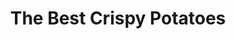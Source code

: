 ---
title: "The Best Crispy Potatoes"
type: "recipe"
tags: 
  - potatoes
  - side
  - baked
  - serious eats
source: "https://www.seriouseats.com/recipes/2016/12/the-best-roast-potatoes-ever-recipe.html"
---